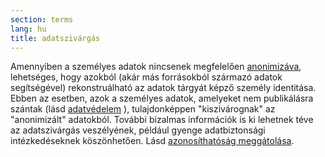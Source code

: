 ```yaml
---
section: terms
lang: hu
title: adatszivárgás
---
```


Amennyiben a személyes adatok nincsenek megfelelően [anonimizáva](../anonymisation/), lehetséges, hogy azokból (akár más forrásokból származó adatok segítségével) rekonstruálható az adatok tárgyát képző személy identitása. Ebben az esetben, azok a személyes adatok, amelyeket nem publikálásra szántak (lásd [adatvédelem](../data-protection-legislation/) ), tulajdonképpen "kiszivárognak" az "anonimizált" adatokból. További bizalmas információk is ki lehetnek téve az adatszivárgás veszélyének, például gyenge adatbiztonsági intézkedéseknek köszönhetően. Lásd [azonosíthatóság meggátolása](../de-identification/).

